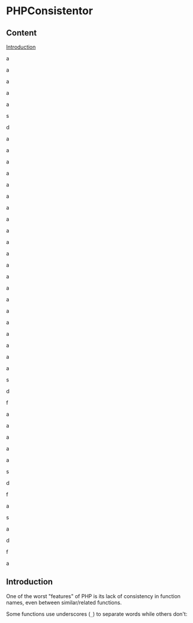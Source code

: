 # PHPConsistentor

## Content
[Introduction](#introduction)


a

a

a

a

a

s

d

a

a

a

a

a

a

a

a

a

a

a

a

a

a

a

a

a

a

a

a

a

s

d

f

a

a

a

a

a

s

d

f

a

s

a

d

f

a
<a name="introduction"></a>
## Introduction

One of the worst "features" of PHP is its lack of consistency in function names, even between similar/related functions.

Some functions use underscores (```_```) to separate words while others don't:

```php

```
